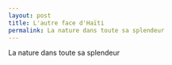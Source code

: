 ```yaml
---
layout: post
title: L'autre face d'Haïti
permalink: La nature dans toute sa splendeur
---
```

La nature dans toute sa splendeur